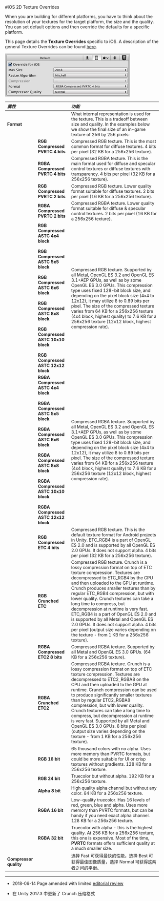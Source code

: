 #iOS 2D Texture Overrides

When you are building for different platforms, you have to think about the resolution of your textures for the target platform, the size and the quality. You can set default options and then override the defaults for a specific platform.

This page details the __Texture Overrides__ specific to iOS. A description of the general Texture Overrides can be found [here](class-TextureImporter.html).

![](../uploads/Main/TextureImporterOverride.png) 

|**_属性_** ||**_功能_** |
|:---|:---|:---|
|__Format__ ||What internal representation is used for the texture. This is a tradeoff between size and quality. In the examples below we show the final size of an in-game texture of 256 by 256 pixels:|
||__RGB Compressed PVRTC 4 bits__ |Compressed RGB texture. This is the most common format for diffuse textures. 4 bits per pixel (32 KB for a 256x256 texture). |
||__RGBA Compressed PVRTC 4 bits__ |Compressed RGBA texture. This is the main format used for diffuse and specular control textures or diffuse textures with transparency. 4 bits per pixel (32 KB for a 256x256 texture). |
||__RGB Compressed PVRTC 2 bits__ |Compressed RGB texture. Lower quality format suitable for diffuse textures. 2 bits per pixel (16 KB for a 256x256 texture). |
||__RGBA Compressed PVRTC 2 bits__ |Compressed RGBA texture. Lower quality format suitable for diffuse & specular control textures. 2 bits per pixel (16 KB for a 256x256 texture). |
||__RGB Compressed ASTC 4x4 block__ <br/><br/>__RGB Compressed ASTC 5x5 block__ <br/><br/>__RGB Compressed ASTC 6x6 block__ <br/><br/>__RGB Compressed ASTC 8x8 block__ <br/><br/>__RGB Compressed ASTC 10x10 block__ <br/><br/>__RGB Compressed ASTC 12x12 block__ | Compressed RGB texture. Supported by all Metal, OpenGL ES 3.2 and OpenGL ES 3.1+AEP GPUs, as well as by some OpenGL ES 3.0 GPUs. This compression type uses fixed 128-bit block size, and depending on the pixel block size (4x4 to 12x12), it may utilize 8 to 0.89 bits per pixel. The size of the compressed texture varies from 64 KB for a 256x256 texture (4x4 block, highest quality) to 7.6 KB for a 256x256 texture (12x12 block, highest compression rate).|
||__RGBA Compressed ASTC 4x4 block__ <br/><br/>__RGBA Compressed ASTC 5x5 block__ <br/><br/>__RGBA Compressed ASTC 6x6 block__ <br/><br/>__RGBA Compressed ASTC 8x8 block__ <br/><br/>__RGBA Compressed ASTC 10x10 block__ <br/><br/>__RGBA Compressed ASTC 12x12 block__ | Compressed RGBA texture. Supported by all Metal, OpenGL ES 3.2 and OpenGL ES 3.1+AEP GPUs, as well as by some OpenGL ES 3.0 GPUs. This compression type uses fixed 128-bit block size, and depending on the pixel block size (4x4 to 12x12), it may utilize 8 to 0.89 bits per pixel. The size of the compressed texture varies from 64 KB for a 256x256 texture (4x4 block, highest quality) to 7.6 KB for a 256x256 texture (12x12 block, highest compression rate).|
||__RGB Compressed ETC 4 bits__ |Compressed RGB texture. This is the default texture format for Android projects in Unity. ETC_RGB4 is a part of OpenGL ES 2.0 and is supported by all OpenGL ES 2.0 GPUs. It does not support alpha. 4 bits per pixel (32 KB for a 256x256 texture). |
||__RGB Crunched ETC__ |Compressed RGB texture. Crunch is a lossy compression format on top of ETC texture compression. Textures are decompressed to ETC_RGB4 by the CPU and then uploaded to the GPU at runtime. Crunch produces smaller textures than by regular ETC_RGB4 compression, but with lower quality. Crunch textures can take a long time to compress, but decompression at runtime is very fast. ETC_RGB4 is a part of OpenGL ES 2.0 and is supported by all Metal and OpenGL ES 2.0 GPUs. It does not support alpha. 4 bits per pixel (output size varies depending on the texture - from 1 KB for a 256x256 texture). |
||__RGBA Compressed ETC2 8 bits__ |Compressed RGBA texture. Supported by all Metal and OpenGL ES 3.0 GPUs. (64 KB for a 256x256 texture). |
||__RGBA Crunched ETC2__ |Compressed RGBA texture. Crunch is a lossy compression format on top of ETC texture compression. Textures are decompressed to ETC2_RGBA8 on the CPU and then uploaded to the GPU at runtime. Crunch compression can be used to produce significantly smaller textures than by regular ETC2_RGBA8 compression, but with lower quality. Crunch textures can take a long time to compress, but decompression at runtime is very fast. Supported by all Metal and OpenGL ES 3.0 GPUs. 8 bits per pixel (output size varies depending on the texture - from 1 KB for a 256x256 texture). |
||__RGB 16 bit__ |65 thousand colors with no alpha. Uses more memory than PVRTC formats, but could be more suitable for UI or crisp textures without gradients. 128 KB for a 256x256 texture. |
||__RGB 24 bit__ |Truecolor but without alpha. 192 KB for a 256x256 texture. |
||__Alpha 8 bit__ |High quality alpha channel but without any color. 64 KB for a 256x256 texture. |
||__RGBA 16 bit__ |Low-quality truecolor. Has 16 levels of red, green, blue and alpha. Uses more memory than PVRTC formats, but can be handy if you need exact alpha channel. 128 KB for a 256x256 texture. |
||__RGBA 32 bit__ |Truecolor with alpha - this is the highest quality. At 256 KB for a 256x256 texture, this one is expensive. Most of the time, **PVRTC** formats offers sufficient quality at a much smaller size. |
|__Compressor quality__ || 选择 Fast 可获得最快的性能，选择 Best 可获得最佳图像质量，选择 Normal 可获得这两者之间的平衡。 |

---

* <span class="page-edit">2018-06-14  Page amended with limited [editorial review](DocumentationEditorialReview.html)
</span>

* <span class="page-history">在 Unity 2017.3 中更新了 Crunch 压缩格式</span>
